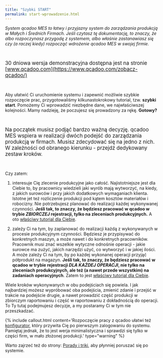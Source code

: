 ```yaml
---
title: "Szybki START"
permalink: start-wprowadzenie.html 
---
```


*System qcadoo MES to łatwy i przyjazny system do zarządzania produkcją w Małych i Średnich Firmach. Jeśli czytasz tę dokumentację, to znaczy, że albo rozpoczynasz przygodę z systemem, albo właśnie zastanawiasz się czy (a raczej kiedy) rozpocząć wdrożenie qcadoo MES w swojej firmie.*

<br/>

<span style="font-size:1.2em;" class="label label-primary">30 dniowa wersja demonstracyjna dostępna jest na stronie [www.qcadoo.com](https://www.qcadoo.com/zobacz-qcadoo/)</span>

<br/>

Aby ułatwić Ci uruchomienie systemu i zapewnić możliwie szybkie rozpoczęcie prac, przygotowaliśmy kilkunastokrokowy tutorial, tzw. **szybki start**. Pomożemy Ci wprowadzić niezbędne dane, we najwłaściwszej kolejności. Mamy nadzieję, że poczujesz się prowadzony za rękę. **Gotowy?**

<br/>

<span style="font-size:1.2em;">Na początek musisz podjąć bardzo ważną decyzję. qcadoo MES wspiera w realizacji dwóch podejść do zarządzania produkcją w firmach. Musisz zdecydować się na jedno z nich. W zależności od obranego kierunku - przejdź dedykowany zestaw kroków.</span>

<br/>

Czy zatem:

1. interesuje Cię zlecenie produkcyjne jako całość. Najistotniejsze jest dla Ciebie to, by pracownicy wiedzieli jaki wyrób mają wytworzyć, na kiedy, z jakich surowców i przy jakich dodatkowych wymaganiach klienta. Istotne jet też rozliczenie produkcji pod kątem kosztów materiałów i robocizny. Nie potrzebujesz planować do realizacji każdej wykonywanej czynności. **Jeśli tak, to znaczy, że będziesz pracować w qcadoo w trybie *ZBIORCZEJ* rejestracji, tylko na zleceniach produkcyjnych.** A oto <span  style="font-size:1.0em;" class="label label-primary">[właściwy tutorial dla Ciebie](/00_start-zb-wstep)</span>.

2. zależy Ci na tym, by zaplanować do realizacji każdą z wykonywanych w procesie produkcyjnym czynności. Będziesz je przypisywać do konkretnych maszyn, a może nawet i do konkretnych pracowników. Pracownik musi znać wszelkie wytyczne odnośnie operacji - jakie surowce ma zużyć, jakich narzędzi użyć, co wytworzyć i w jakiej ilości. A może zależy Ci na tym, by po każdej wykonanej operacji przyjąć półprodukt na magazyn. **Jeśli tak, to znaczy, że będziesz pracować w qcadoo w trybie rejestracji *DLA KAŻDEJ OPERACJI*, nie tylko na zleceniach produkcyjnych, ale też (a nawet przede wszystkim) na zadaniach operacyjnych**. Zatem to jest <span  style="font-size:1.0em;" class="label label-primary">[właściwy tutorial dla Ciebie](/00_start-op-wstep)</span>.


Wiele kroków wykonywanych w obu podejściach się powiela. I jak najbardziej możesz wypróbować oba podejścia, zmienić zdanie i przejść w trakcie na podejście drugie, a nawet prowadzić część produkcji w zbiorczym raportowaniu i część w raportowaniu z dokładnością do operacji. To Ty tutaj podejmujesz decyzje, a my postaramy Ci w tym nie przeszkadzać.

{% include callout.html content='Rozpoczęcie pracy z qcadoo ułatwi też [konfigurator](/konfigurator), który przywita Cię po pierwszym zalogowaniu do systemu. Pamiętaj jednak, że to jest werja minimalistyczna i sprawdzi się tylko w części firm, w mało złożonej produkcji.' type="warning" %}

Warto zajrzeć też do strony: [Porady i triki](/porady-i-triki), aby płynniej poruszać się po systemie.
